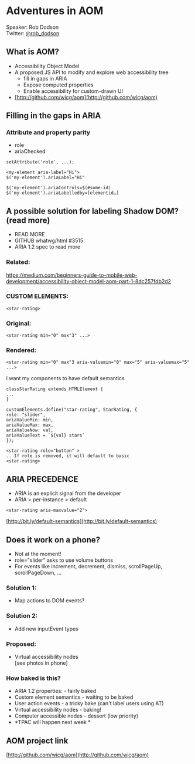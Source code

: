 # Adventures in AOM
Speaker: Rob Dodson  
Twitter: [@rob_dodson](https://twitter.com/rob_dodson?lang=en)

## What is AOM?
* Accessibility Object Model
* A proposed JS API to modify and explore web accessibility tree
  * fill in gaps in ARIA
  * Expose computed properties
  * Enable accessibility for custom-drawn UI
* [http://github.com/wicg/aom](http://github.com/wicg/aom)

## Filling in the gaps in ARIA
### Attribute and property parity
- role  
- ariaChecked  


```
setAttribute('role', ...);
```

```
<my-element aria-label="Hi">  
$('my-element').ariaLabel="Hi"
```
```
$('my-element').ariaControls=$(#some-id)
$('my-element').ariaLabelledby=[elementid…]
```

## A possible solution for labeling Shadow DOM? (read more)
- READ MORE
- GITHUB whatwg/html #3515
- ARIA 1.2 spec to read more

### Related:
https://medium.com/beginners-guide-to-mobile-web-development/accessibility-object-model-aom-part-1-8dc257fdb2d2

### CUSTOM ELEMENTS:
`<star-rating>`
### Original:
`<star-rating min="0" max"3" ...>`
### Rendered:
`<star-rating min="0" max"3 aria-valuemin="0" max="5" aria-valuemax="5" ...>`  

I want my components to have default semantics
```
classStarRating extends HTMLElement {
...
}

customElements.define("star-rating", StarRating, {
role: "slider",
ariaValueMin: min,
ariaValueMax: max,
ariaValueNow: val,
ariaValueText = `${val} stars`
});
```
```
<star-rating role="button" >
.. If role is removed, it will default to basic
<star-rating>
```
##  ARIA PRECEDENCE  
- ARIA is an explicit signal from the developer
- ARIA > per-instance > default

`
<star-rating aria-maxvalue="2">
`

[http://bit.ly/default-semantics](http://bit.ly/default-semantics)

## Does it work on a phone?
- Not at the moment!
- role="slider" asks to use volume buttons
- For events like increment, decrement, dismiss, scrollPageUp, scrollPageDown, ...
### Solution 1:
- Map actions to DOM events?

### Solution 2:
- Add new inputEvent types

### Proposed: 
- Virtual accessibility nodes  
[see photos in phone]

### How baked is this?
- ARIA 1.2 properties: - fairly baked
- Custom element semantics - waiting to be baked
- User action events - a tricky bake (can't label users using AT)
- Virtual accessibility nodes - baking!
- Computer accessible nodes - dessert (low priority)
- *TPAC will happen next week *

## AOM project link
[http://github.com/wicg/aom](http://github.com/wicg/aom)
